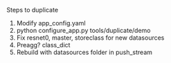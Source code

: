 Steps to duplicate

1. Modify app_config.yaml
2. python configure_app.py tools/duplicate/demo 
3. Fix resnet0, master, storeclass for new datasources
4. Preagg? class_dict
5. Rebuild with datasources folder in push_stream
